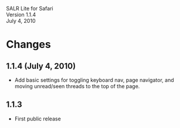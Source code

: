 SALR Lite for Safari  
Version 1.1.4  
July 4, 2010

# Changes

## 1.1.4 (July 4, 2010)

* Add basic settings for toggling keyboard nav, page navigator, and moving unread/seen threads to the top of the page.

## 1.1.3

* First public release

